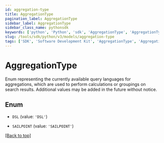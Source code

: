 ```yaml
---
id: aggregation-type
title: AggregationType
pagination_label: AggregationType
sidebar_label: AggregationType
sidebar_class_name: pythonsdk
keywords: ['python', 'Python', 'sdk', 'AggregationType', 'AggregationType'] 
slug: /tools/sdk/python/v3/models/aggregation-type
tags: ['SDK', 'Software Development Kit', 'AggregationType', 'AggregationType']
---
```


# AggregationType

Enum representing the currently available query languages for aggregations, which are used to perform calculations or groupings on search results.  Additional values may be added in the future without notice. 

## Enum

* `DSL` (value: `'DSL'`)

* `SAILPOINT` (value: `'SAILPOINT'`)

[[Back to top]](#) 

